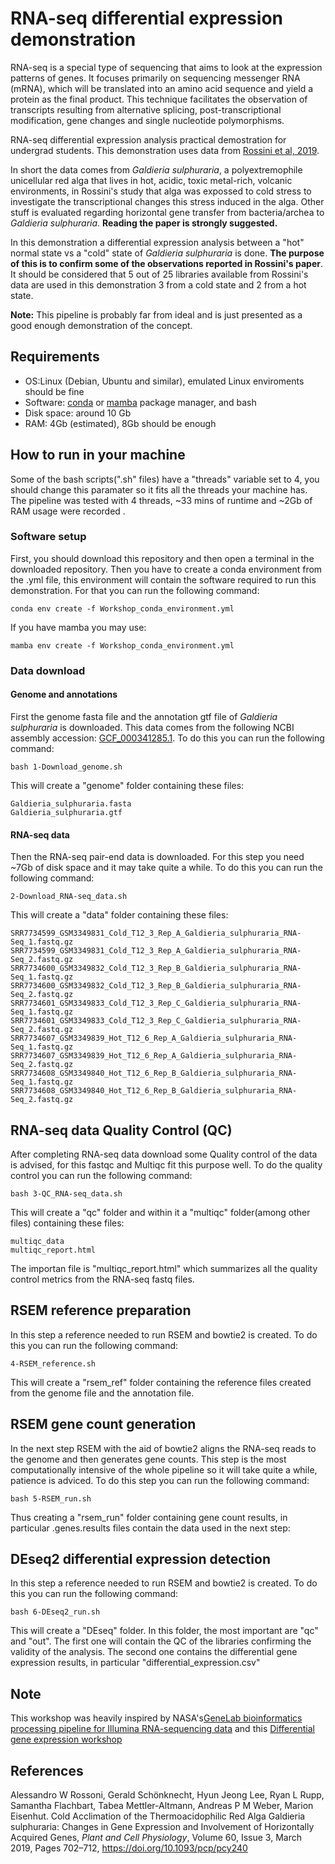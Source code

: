# RNA-seq differential expression demonstration

RNA-seq is a special type of sequencing that aims to look at the expression patterns of genes. It focuses primarily on sequencing messenger RNA (mRNA), which will be translated into an amino acid sequence and yield a protein as the final product. 
This technique facilitates the observation of transcripts resulting from alternative splicing, post-transcriptional modification, gene changes and single nucleotide polymorphisms.


RNA-seq differential expression analysis practical demostration for undergrad students. This demonstration uses data from [Rossini et al, 2019](https://doi.org/10.1093/pcp/pcy240). 

In short the data comes from _Galdieria sulphuraria_, a polyextremophile unicellular red alga that lives in hot, acidic, toxic metal-rich, volcanic environments, in Rossini's study that alga was expossed to cold stress to investigate the transcriptional changes this stress induced in the alga. Other stuff is evaluated regarding horizontal gene transfer from bacteria/archea to _Galdieria sulphuraria_. **Reading the paper is strongly suggested.** 

In this demonstration a differential expression analysis between a "hot" normal state vs a "cold" state of _Galdieria sulphuraria_ is done. **The purpose of this is to confirm some of the observations reported in Rossini's paper**. It should be considered that 5 out of 25 libraries available from Rossini's data are used in this demonstration 3 from a cold state and 2 from a hot state. 

**Note:** This pipeline is probably far from ideal and is just presented as a good enough demonstration of the concept.

## Requirements
- OS:Linux (Debian, Ubuntu and similar), emulated Linux enviroments should be fine
- Software: [conda](https://docs.conda.io/projects/conda/en/latest/user-guide/install/linux.html) or [mamba](https://anaconda.org/conda-forge/mamba) package manager, and bash
- Disk space: around 10 Gb
- RAM: 4Gb (estimated), 8Gb should be enough

## How to run in your machine

Some of the bash scripts(".sh" files) have a "threads" variable set to 4, you should change this paramater so it fits all the threads your machine has. The pipeline was tested with 4 threads, ~33 mins of runtime and ~2Gb of RAM usage were recorded . 

### Software setup

First, you should download this repository and then open a terminal in the downloaded repository. Then you have to create a conda environment from the .yml file, this environment will contain the software required to run this demonstration. For that you can run the following command:

```
conda env create -f Workshop_conda_environment.yml
```
If you have mamba you may use:

```
mamba env create -f Workshop_conda_environment.yml
```
### Data download 

#### Genome and annotations
First the genome fasta file and the annotation gtf file of _Galdieria sulphuraria_ is downloaded. This data comes from the following NCBI assembly accession: [GCF_000341285.1](https://www.ncbi.nlm.nih.gov/assembly/GCF_000341285.1/). To do this you can run the following command:

```
bash 1-Download_genome.sh
```
This will create a "genome" folder containing these files:

```
Galdieria_sulphuraria.fasta
Galdieria_sulphuraria.gtf
```
#### RNA-seq data 

Then the RNA-seq pair-end data is downloaded. For this step you need ~7Gb of disk space and it may take quite a while. To do this you can run the following command:

```
2-Download_RNA-seq_data.sh 
```

This will create a "data" folder containing these files:

```
SRR7734599_GSM3349831_Cold_T12_3_Rep_A_Galdieria_sulphuraria_RNA-Seq_1.fastq.gz
SRR7734599_GSM3349831_Cold_T12_3_Rep_A_Galdieria_sulphuraria_RNA-Seq_2.fastq.gz
SRR7734600_GSM3349832_Cold_T12_3_Rep_B_Galdieria_sulphuraria_RNA-Seq_1.fastq.gz
SRR7734600_GSM3349832_Cold_T12_3_Rep_B_Galdieria_sulphuraria_RNA-Seq_2.fastq.gz
SRR7734601_GSM3349833_Cold_T12_3_Rep_C_Galdieria_sulphuraria_RNA-Seq_1.fastq.gz
SRR7734601_GSM3349833_Cold_T12_3_Rep_C_Galdieria_sulphuraria_RNA-Seq_2.fastq.gz
SRR7734607_GSM3349839_Hot_T12_6_Rep_A_Galdieria_sulphuraria_RNA-Seq_1.fastq.gz
SRR7734607_GSM3349839_Hot_T12_6_Rep_A_Galdieria_sulphuraria_RNA-Seq_2.fastq.gz
SRR7734608_GSM3349840_Hot_T12_6_Rep_B_Galdieria_sulphuraria_RNA-Seq_1.fastq.gz
SRR7734608_GSM3349840_Hot_T12_6_Rep_B_Galdieria_sulphuraria_RNA-Seq_2.fastq.gz

```
## RNA-seq data Quality Control (QC)

After completing RNA-seq data download some Quality control of the data is advised, for this fastqc and Multiqc fit this purpose well. To do the quality control you can run the following command:

```
bash 3-QC_RNA-seq_data.sh
```
This will create a "qc" folder and within it a "multiqc" folder(among other files) containing these files:

```
multiqc_data
multiqc_report.html
```
The importan file is "multiqc_report.html" which summarizes all the quality control metrics from the RNA-seq fastq files.


## RSEM reference preparation

In this step a reference needed to run RSEM and bowtie2 is created. To do this you can run the following command:

```
4-RSEM_reference.sh

```
This will create a "rsem_ref" folder containing the reference files created from the genome file and the annotation file. 


## RSEM gene count generation

In the next step RSEM with the aid of bowtie2 aligns the RNA-seq reads to the genome and then generates gene counts. This step is the most computationally intensive of the whole pipeline so it will take quite a while, patience is adviced. To do this step you can run the following command:

```
bash 5-RSEM_run.sh
```
Thus creating a "rsem_run" folder containing gene count results, in particular .genes.results files contain the data used in the next step:

## DEseq2 differential expression detection

In this step a reference needed to run RSEM and bowtie2 is created. To do this you can run the following command:

```
bash 6-DEseq2_run.sh
```
This will create a "DEseq" folder. In this folder, the most important are "qc" and "out". The first one will contain the QC of the libraries confirming the validity of the analysis. The second one contains the differential gene expression results, in particular "differential_expression.csv"

## Note

This workshop was heavily inspired by NASA's[GeneLab bioinformatics processing pipeline for Illumina RNA-sequencing data](https://github.com/nasa/GeneLab_Data_Processing/tree/master/RNAseq) and this [Differential gene expression workshop](https://github.com/hbctraining/DGE_workshop)

## References

  Alessandro W Rossoni, Gerald Schönknecht, Hyun Jeong Lee, Ryan L Rupp, Samantha Flachbart, Tabea Mettler-Altmann, Andreas P M Weber, Marion Eisenhut. Cold Acclimation of the Thermoacidophilic Red Alga Galdieria sulphuraria: Changes in Gene Expression and Involvement of Horizontally Acquired Genes, _Plant and Cell Physiology_, Volume 60, Issue 3, March 2019, Pages 702–712, https://doi.org/10.1093/pcp/pcy240


